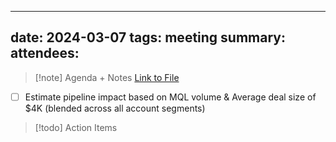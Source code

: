 
---
date: 2024-03-07
tags: meeting
summary: 
attendees: 
---

> [!note] Agenda + Notes
>  [Link to File](https://zipstorm.sharepoint.com/:x:/s/MarketingTeamSite/EdxYfVyY8ZtDrpNMW8j2JX0BFvd-NCoFEaC70LAey_z1GA?e=L0GFaT)

- [ ] Estimate pipeline impact based on MQL volume & Average deal size of $4K (blended across all account segments)

> [!todo] Action Items

